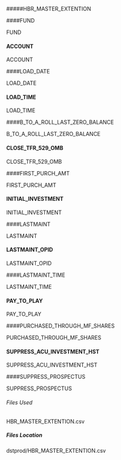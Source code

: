 #####HBR_MASTER_EXTENTION


####FUND


FUND


####  ACCOUNT


ACCOUNT


####LOAD_DATE

LOAD_DATE


####  LOAD_TIME


LOAD_TIME


####B_TO_A_ROLL_LAST_ZERO_BALANCE


B_TO_A_ROLL_LAST_ZERO_BALANCE


####  CLOSE_TFR_529_OMB


CLOSE_TFR_529_OMB



####FIRST_PURCH_AMT

FIRST_PURCH_AMT


####  INITIAL_INVESTMENT


INITIAL_INVESTMENT


####LASTMAINT


LASTMAINT


####  LASTMAINT_OPID


LASTMAINT_OPID



####LASTMAINT_TIME


LASTMAINT_TIME


####  PAY_TO_PLAY


PAY_TO_PLAY



####PURCHASED_THROUGH_MF_SHARES


PURCHASED_THROUGH_MF_SHARES


####  SUPPRESS_ACU_INVESTMENT_HST


SUPPRESS_ACU_INVESTMENT_HST


####SUPPRESS_PROSPECTUS

SUPPRESS_PROSPECTUS



###### Files Used

HBR_MASTER_EXTENTION.csv



##### Files Location

dstprod/HBR_MASTER_EXTENTION.csv


